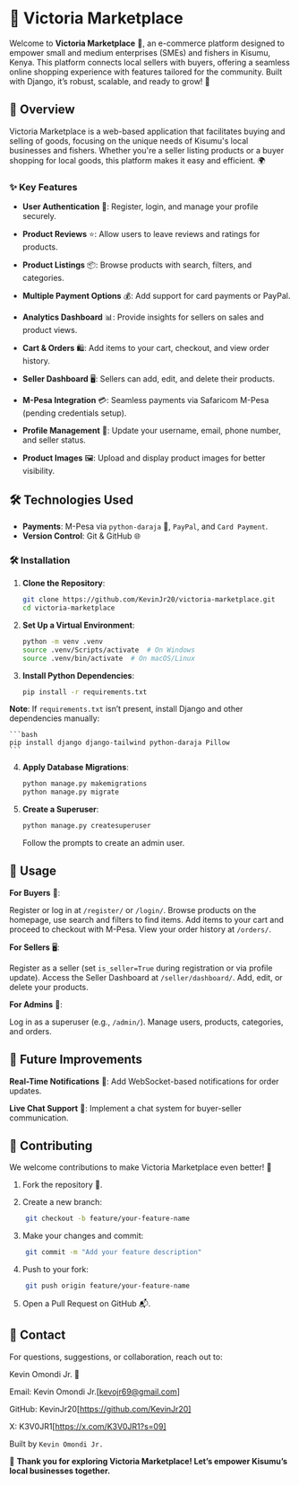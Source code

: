 # 🛒 Victoria Marketplace

Welcome to **Victoria Marketplace** 🌟, an e-commerce platform designed to empower small and medium enterprises (SMEs) and fishers in Kisumu, Kenya. This platform connects local sellers with buyers, offering a seamless online shopping experience with features tailored for the community. Built with Django, it’s robust, scalable, and ready to grow! 🚀

## 📜 Overview

Victoria Marketplace is a web-based application that facilitates buying and selling of goods, focusing on the unique needs of Kisumu's local businesses and fishers. Whether you're a seller listing products or a buyer shopping for local goods, this platform makes it easy and efficient. 🌍

### ✨ Key Features

- **User Authentication** 🔐: Register, login, and manage your profile securely.

- **Product Reviews** ⭐: Allow users to leave reviews and ratings for products.

- **Product Listings** 📦: Browse products with search, filters, and categories.

- **Multiple Payment Options** 💰: Add support for card payments or PayPal.

- **Analytics Dashboard** 📊: Provide insights for sellers on sales and product views.

- **Cart & Orders** 🛍️: Add items to your cart, checkout, and view order history.

- **Seller Dashboard** 🖥️: Sellers can add, edit, and delete their products.

- **M-Pesa Integration** 💳: Seamless payments via Safaricom M-Pesa (pending credentials setup).

- **Profile Management** 👤: Update your username, email, phone number, and seller status.

- **Product Images** 🖼️: Upload and display product images for better visibility.

## 🛠️ Technologies Used

- **Payments**: M-Pesa via `python-daraja` 💸, `PayPal`, and `Card Payment`.
- **Version Control**: Git & GitHub 🌐


### 🛠️ Installation

1. **Clone the Repository**:
   ```bash
   git clone https://github.com/KevinJr20/victoria-marketplace.git
   cd victoria-marketplace
    ```

2. **Set Up a Virtual Environment**:
    ```bash
    python -m venv .venv
    source .venv/Scripts/activate  # On Windows
    source .venv/bin/activate  # On macOS/Linux
    ```


3. **Install Python Dependencies**:
    ```bash
    pip install -r requirements.txt
    ```

**Note**: If `requirements.txt` isn’t present, install Django and other dependencies manually:

    ```bash
    pip install django django-tailwind python-daraja Pillow
    ```


4. **Apply Database Migrations**:
    ```bash
    python manage.py makemigrations
    python manage.py migrate
    ```


5. **Create a Superuser**:
    ```bash
    python manage.py createsuperuser
    ```

    Follow the prompts to create an admin user.




## 📖 Usage

**For Buyers** 🛒:

Register or log in at `/register/` or `/login/`.
Browse products on the homepage, use search and filters to find items.
Add items to your cart and proceed to checkout with M-Pesa.
View your order history at `/orders/`.


**For Sellers** 🖥️:

Register as a seller (set `is_seller=True` during registration or via profile update).
Access the Seller Dashboard at `/seller/dashboard/`.
Add, edit, or delete your products.


**For Admins** 🔧:

Log in as a superuser (e.g., `/admin/`).
Manage users, products, categories, and orders.


## 🔮 Future Improvements

**Real-Time Notifications** 🔔: Add WebSocket-based notifications for order updates.

**Live Chat Support** 💬: Implement a chat system for buyer-seller communication.


## 🤝 Contributing

We welcome contributions to make Victoria Marketplace even better! 🌟

1. Fork the repository 🍴.

2. Create a new branch:

```bash
    git checkout -b feature/your-feature-name
```


3. Make your changes and commit:

```bash
    git commit -m "Add your feature description"
```


4. Push to your fork:

```bash
    git push origin feature/your-feature-name
```

5. Open a Pull Request on GitHub 📬.

## 📧 Contact

For questions, suggestions, or collaboration, reach out to:

Kevin Omondi Jr. 📩

Email: Kevin Omondi Jr.[kevojr69@gmail.com]

GitHub: KevinJr20[https://github.com/KevinJr20]

X: K3V0JR1[https://x.com/K3V0JR1?s=09]


Built by `Kevin Omondi Jr.`

🌟 **Thank you for exploring Victoria Marketplace! Let’s empower Kisumu’s local businesses together.** 
